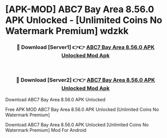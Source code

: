 # [APK-MOD] ABC7 Bay Area 8.56.0 APK Unlocked - [Unlimited Coins No Watermark Premium] wdzkk



<div align="center">
<h3>🔴 Download [Server1] 👉👉 <a href="https://momento.my/?title=ABC7_Bay_Area_8.56.0_APK_Unlocked">ABC7 Bay Area 8.56.0 APK Unlocked Mod Apk</a></h3><br>

<h3>🔴 Download [Server2] 👉👉 <a href="https://momento.my/?title=ABC7_Bay_Area_8.56.0_APK_Unlocked">ABC7 Bay Area 8.56.0 APK Unlocked Mod Apk</a></h3>
</div>



Download ABC7 Bay Area 8.56.0 APK Unlocked 

Free APK MOD ABC7 Bay Area 8.56.0 APK Unlocked [Unlimited Coins No Watermark Premium]

Download ABC7 Bay Area 8.56.0 APK Unlocked [Unlimited Coins No Watermark Premium] Mod For Android
